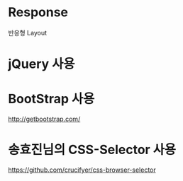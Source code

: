 # Response
반응형 Layout

# jQuery 사용


# BootStrap 사용
http://getbootstrap.com/

# 송효진님의 CSS-Selector 사용
https://github.com/crucifyer/css-browser-selector